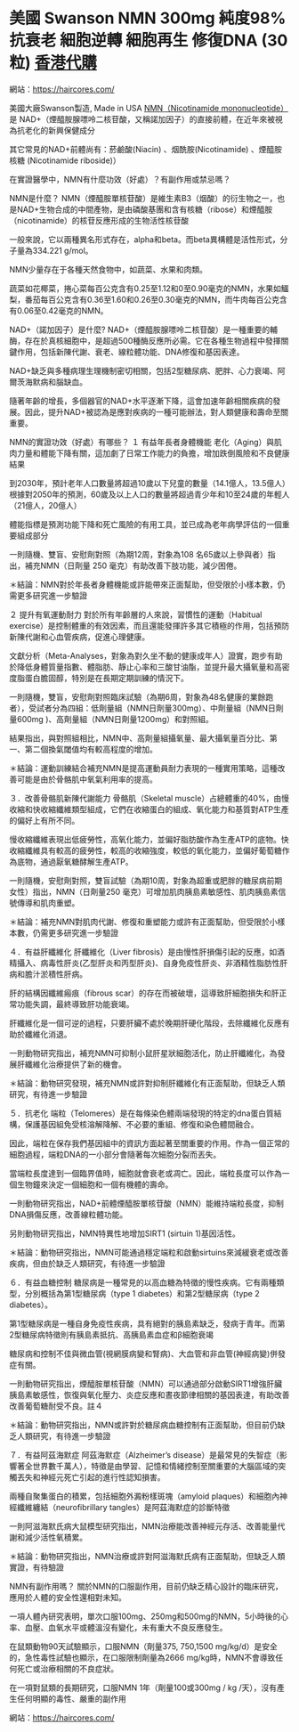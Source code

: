 # 美國 Swanson NMN 300mg 純度98% 抗衰老 細胞逆轉 細胞再生 修復DNA (30粒)  [香港代購](https://haircores.com/)

網站：https://haircores.com/

美國大廠Swanson製造, Made in USA
[NMN（Nicotinamide mononucleotide）](https://haircores.com/product/%e7%be%8e%e5%9c%8b-swanson-nmn-300mg-%e7%b4%94%e5%ba%a698-%e6%8a%97%e8%a1%b0%e8%80%81-%e7%b4%b0%e8%83%9e%e9%80%86%e8%bd%89-%e7%b4%b0%e8%83%9e%e5%86%8d%e7%94%9f-%e4%bf%ae%e5%be%a9dna-30%e7%b2%92/)是 NAD+（煙醯胺腺嘌呤二核苷酸，又稱諾加因子）的直接前體，在近年來被視為抗老化的新興保健成分

其它常見的NAD+前體尚有：菸鹼酸(Niacin) 、烟酰胺(Nicotinamide) 、煙醯胺核糖 (Nicotinamide riboside)）

在實證醫學中，NMN有什麼功效（好處）？有副作用或禁忌嗎？

NMN是什麼？
NMN（煙醯胺單核苷酸）是維生素B3（烟酸）的衍生物之一，也是NAD+生物合成的中間產物，是由磷酸基團和含有核糖（ribose）和煙醯胺（nicotinamide）的核苷反應形成的生物活性核苷酸

一般來說，它以兩種異名形式存在，alpha和beta。而beta異構體是活性形式，分子量為334.221 g/mol。

NMN少量存在于各種天然食物中，如蔬菜、水果和肉類。

蔬菜如花椰菜，捲心菜每百公克含有0.25至1.12和0至0.90毫克的NMN，水果如鱷梨，番茄每百公克含有0.36至1.60和0.26至0.30毫克的NMN，而牛肉每百公克含有0.06至0.42毫克的NMN。

NAD+（諾加因子）是什麼?
NAD+（煙醯胺腺嘌呤二核苷酸）是一種重要的輔酶，存在於真核細胞中，是超過500種酶反應所必需。它在各種生物過程中發揮關鍵作用，包括新陳代謝、衰老、線粒體功能、DNA修復和基因表達。

NAD+缺乏與多種病理生理機制密切相關，包括2型糖尿病、肥胖、心力衰竭、阿爾茨海默病和腦缺血。

隨著年齡的增長，多個器官的NAD+水平逐漸下降，這會加速年齡相關疾病的發展。因此，提升NAD+被認為是應對疾病的一種可能辦法，對人類健康和壽命至關重要。

NMN的實證功效（好處）有哪些？
１
有益年長者身體機能
老化（Aging）與肌肉力量和體能下降有關，這加劇了日常工作能力的負擔，增加跌倒風險和不良健康結果

到2030年，預計老年人口數量將超過10歲以下兒童的數量（14.1億人，13.5億人）根據對2050年的預測，60歲及以上人口的數量將超過青少年和10至24歲的年輕人（21億人，20億人）

體能指標是預測功能下降和死亡風險的有用工具，並已成為老年病學評估的一個重要組成部分

一則隨機、雙盲、安慰劑對照（為期12周，對象為108 名65歲以上參與者）指出，補充NMN（日劑量 250 毫克）有助改善下肢功能，減少困倦。

＊結論：NMN對於年長者身體機能或許能帶來正面幫助，但受限於小樣本數，仍需更多研究進一步驗證

２
提升有氧運動耐力
對於所有年齡層的人來說，習慣性的運動（Habitual exercise）是控制體重的有效因素，而且還能發揮許多其它積極的作用，包括預防新陳代謝和心血管疾病，促進心理健康。

文獻分析（Meta-Analyses，對象為對久坐不動的健康成年人）證實，跑步有助於降低身體質量指數、體脂肪、靜止心率和三酸甘油酯，並提升最大攝氧量和高密度脂蛋白膽固醇，特別是在長期定期訓練的情況下。

一則隨機，雙盲，安慰劑對照臨床試驗（為期6周，對象為48名健康的業餘跑者），受試者分為四組：低劑量組（NMN日劑量300mg）、中劑量組（NMN日劑量600mg )、高劑量組（NMN日劑量1200mg）和對照組。

結果指出，與對照組相比，NMN中、高劑量組攝氧量、最大攝氧量百分比、第一、第二個換氣閾值均有較高程度的增加。

＊結論：運動訓練結合補充NMN是提高運動員耐力表現的一種實用策略，這種改善可能是由於骨骼肌中氧氣利用率的提高。

３．改善骨骼肌新陳代謝能力
骨骼肌（Skeletal muscle）占總體重的40%，由慢收縮和快收縮纖維類型組成，它們在收縮蛋白的組成、氧化能力和基質對ATP生產的偏好上有所不同。

慢收縮纖維表現出低疲勞性，高氧化能力，並偏好脂肪酸作為生產ATP的底物。快收縮纖維具有較高的疲勞性，較高的收縮強度，較低的氧化能力，並偏好葡萄糖作為底物，通過厭氧糖酵解生產ATP。

一則隨機，安慰劑對照，雙盲試驗（為期10周，對象為超重或肥胖的糖尿病前期女性）指出，NMN（日劑量250 毫克）可增加肌肉胰島素敏感性、肌肉胰島素信號傳導和肌肉重塑。

＊結論：補充NMN對肌肉代謝、修復和重塑能力或許有正面幫助，但受限於小樣本數，仍需更多研究進一步驗證

４．有益肝纖維化
肝纖維化（Liver fibrosis）是由慢性肝損傷引起的反應，如酒精攝入、病毒性肝炎(乙型肝炎和丙型肝炎)、自身免疫性肝炎、非酒精性脂肪性肝病和膽汁淤積性肝病。

肝的結構因纖維瘢痕（fibrous scar）的存在而被破壞，這導致肝細胞損失和肝正常功能失調，最終導致肝功能衰竭。

肝纖維化是一個可逆的過程，只要肝臟不處於晚期肝硬化階段，去除纖維化反應有助於纖維化消退。

一則動物研究指出，補充NMN可抑制小鼠肝星狀細胞活化，防止肝纖維化，為發展肝纖維化治療提供了新的機會。

＊結論：動物研究發現，補充NMN或許對抑制肝纖維化有正面幫助，但缺乏人類研究，有待進一步驗證

５．抗老化
端粒（Telomeres）是在每條染色體兩端發現的特定的dna蛋白質結構，保護基因組免受核溶解降解、不必要的重組、修復和染色體間融合。

因此，端粒在保存我們基因組中的資訊方面起著至關重要的作用。作為一個正常的細胞過程，端粒DNA的一小部分會隨著每次細胞分裂而丟失。

當端粒長度達到一個臨界值時，細胞就會衰老或凋亡。因此，端粒長度可以作為一個生物鐘來決定一個細胞和一個有機體的壽命。

一則動物研究指出，NAD+前體煙醯胺單核苷酸（NMN）能維持端粒長度，抑制DNA損傷反應，改善線粒體功能。

另則動物研究指出，NMN特異性地增加SIRT1 (sirtuin 1)基因活性。

＊結論：動物研究指出，NMN可能通過穩定端粒和啟動sirtuins來減緩衰老或改善疾病，但由於缺乏人類研究，有待進一步驗證

６．有益血糖控制
糖尿病是一種常見的以高血糖為特徵的慢性疾病。它有兩種類型，分別概括為第1型糖尿病（type 1 diabetes）和第2型糖尿病（type 2 diabetes）。

第1型糖尿病是一種自身免疫性疾病，具有絕對的胰島素缺乏，發病于青年。而第2型糖尿病特徵則有胰島素抵抗、高胰島素血症和β細胞衰竭

糖尿病和控制不佳與微血管(視網膜病變和腎病)、大血管和非血管(神經病變)併發症有關。

一則動物研究指出，煙醯胺單核苷酸（NMN）可以通過部分啟動SIRT1增強肝臟胰島素敏感性，恢復與氧化壓力、炎症反應和晝夜節律相關的基因表達，有助改善改善葡萄糖耐受不良。註４

＊結論：動物研究指出，NMN或許對於糖尿病血糖控制有正面幫助，但目前仍缺乏人類研究，有待進一步驗證

７．有益阿茲海默症
阿茲海默症（Alzheimer’s disease）是最常見的失智症（影響著全世界數千萬人），特徵是由學習、記憶和情緒控制至關重要的大腦區域的突觸丟失和神經元死亡引起的進行性認知損害。

兩種自聚集蛋白的積累，包括細胞外澱粉樣斑塊（amyloid plaques）和細胞內神經纖維纏結（neurofibrillary tangles）是阿茲海默症的診斷特徵

一則阿滋海默氏病大鼠模型研究指出，NMN治療能改善神經元存活、改善能量代謝和減少活性氧積累。

＊結論：動物研究指出，NMN治療或許對阿滋海默氏病有正面幫助，但缺乏人類實證，有待驗證

NMN有副作用嗎？
關於NMN的口服副作用，目前仍缺乏精心設計的臨床研究，應用於人體的安全性還相對未知。

一項人體內研究表明，單次口服100mg、250mg和500mg的NMN，5小時後的心率、血壓、血氧水平或體溫沒有變化，未有重大不良反應發生。

在鼠類動物90天試驗顯示，口服NMN（劑量375, 750,1500 mg/kg/d）是安全的，急性毒性試驗也顯示，在口服限制劑量為2666 mg/kg時，NMN不會導致任何死亡或治療相關的不良症狀。


在一項對鼠類的長期研究，口服NMN 1年（劑量100或300mg / kg /天），沒有產生任何明顯的毒性、嚴重的副作用

網站：https://haircores.com/
